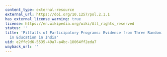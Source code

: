 ```yaml
---
content_type: external-resource
external_url: https://doi.org/10.1257/pol.2.1.1
has_external_license_warning: true
license: https://en.wikipedia.org/wiki/All_rights_reserved
status: ''
title: 'Pitfalls of Participatory Programs: Evidence from Three Randomized Experiments
  in Education in India'
uid: e2ffc9d6-5535-49a7-a4bc-18064ff2eda7
wayback_url: ''
---
```

